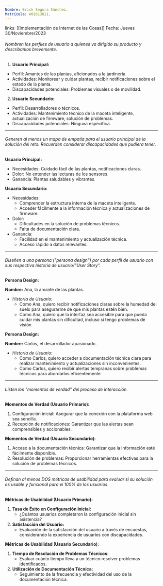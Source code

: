 ```yaml
---
Nombre: Erick Segura Sánchez.
Matrícula: A01613821.
---
```

links: [[Implementación de Internet de las Cosas]]
Fecha: Jueves 30/Noviembre/2023

###### Nombren los perfiles de usuario a quienes va dirigido su producto y descríbanlos brevemente.

1. **Usuario Principal:**
- Perfil: Amantes de las plantas, aficionados a la jardinería.
- Actividades: Monitorear y cuidar plantas, recibir notificaciones sobre el estado de la planta.
- Discapacidades potenciales: Problemas visuales o de movilidad.
2. **Usuario Secundario:**
- Perfil: Desarrolladores o técnicos.
- Actividades: Mantenimiento técnico de la maceta inteligente, actualización de firmware, solución de problemas.
- Discapacidades potenciales: Ninguna específica.

----

###### Generen al menos un mapa de empatía para el usuario principal de la solución del reto. Recuerden considerar discapacidades que pudiera tener.

**Usuario Principal:**
- Necesidades: Cuidado fácil de las plantas, notificaciones claras.
- Dolor: No entender las lecturas de los sensores.
- Ganancia: Plantas saludables y vibrantes.

**Usuario Secundario:**
- Necesidades:
    - Comprender la estructura interna de la maceta inteligente.
    - Acceder fácilmente a la información técnica y actualizaciones de firmware.
- Dolor:
    - Dificultades en la solución de problemas técnicos.
    - Falta de documentación clara.
- Ganancia:
    - Facilidad en el mantenimiento y actualización técnica.
    - Acceso rápido a datos relevantes.

----

###### Diseñen a una persona ("persona design") por cada perfil de usuario con sus respectiva historia de usuario/"User Story".

**Persona Design:**

**Nombre:** Ana, la amante de las plantas.
- _Historia de Usuario:_
    - Como Ana, quiero recibir notificaciones claras sobre la humedad del suelo para asegurarme de que mis plantas estén bien.
    - Como Ana, quiero que la interfaz sea accesible para que pueda cuidar mis plantas sin dificultad, incluso si tengo problemas de visión.

**Persona Design:**

**Nombre:** Carlos, el desarrollador apasionado.
- _Historia de Usuario:_
    - Como Carlos, quiero acceder a documentación técnica clara para realizar mantenimiento y actualizaciones sin inconvenientes.
    - Como Carlos, quiero recibir alertas tempranas sobre problemas técnicos para abordarlos eficientemente.

----

###### Listen los "momentos de verdad" del proceso de interacción.

**Momentos de Verdad (Usuario Primario):**
1. Configuración inicial: Asegurar que la conexión con la plataforma web sea sencilla.
2. Recepción de notificaciones: Garantizar que las alertas sean comprensibles y accionables.

**Momentos de Verdad (Usuario Secundario):**

1. Acceso a la documentación técnica: Garantizar que la información esté fácilmente disponible.
2. Resolución de problemas: Proporcionar herramientas efectivas para la solución de problemas técnicos.

----

###### Definan al menos DOS métricas de usabilidad para evaluar si su solución es usable y funcional para el 100% de los usuarios.

**Métricas de Usabilidad (Usuario Primario):**

1. **Tasa de Éxito en Configuración Inicial:**
    - ¿Cuántos usuarios completaron la configuración inicial sin asistencia?
2. **Satisfacción del Usuario:**
    - Evaluación de la satisfacción del usuario a través de encuestas, considerando la experiencia de usuarios con discapacidades.

**Métricas de Usabilidad (Usuario Secundario):**

1. **Tiempo de Resolución de Problemas Técnicos:**
    - Evaluar cuánto tiempo lleva a un técnico resolver problemas identificados.
2. **Utilización de Documentación Técnica:**
    - Seguimiento de la frecuencia y efectividad del uso de la documentación técnica.